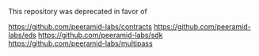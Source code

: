This repository was deprecated in favor of 

https://github.com/peeramid-labs/contracts
https://github.com/peeramid-labs/eds
https://github.com/peeramid-labs/sdk
https://github.com/peeramid-labs/multipass 
